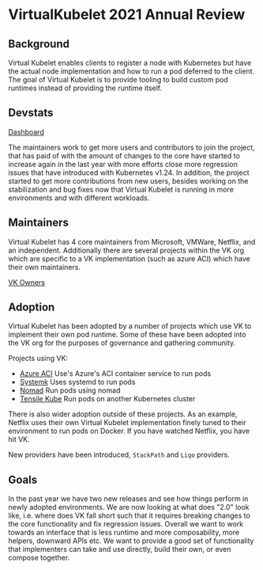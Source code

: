 # VirtualKubelet 2021 Annual Review

## Background

Virtual Kubelet enables clients to register a node with Kubernetes but have
the actual node implementation and how to run a pod deferred to the client.
The goal of Virtual Kubelet is to provide tooling to build custom pod
runtimes instead of providing the runtime itself.

## Devstats

[Dashboard](https://virtualkubelet.devstats.cncf.io/d/8/dashboards?orgId=1&refresh=15m)

The maintainers work to get more users and contributors to join the project, that has paid of with the amount 
of changes to the core have started to increase again in the last year with more efforts close more regression 
issues that have introduced with Kubernetes v1.24. In addition, the project started to get more contributions 
from new users, besides working on the stabilization and bug fixes now that Virtual Kubelet is running in more 
environments and with different workloads.

## Maintainers

Virtual Kubelet has 4 core maintainers from Microsoft, VMWare, Netflix, and
an independent. Additionally there are several projects within the VK org
which are specific to a VK implementation (such as azure ACI) which have
their own maintainers.

[VK Owners](https://github.com/virtual-kubelet/community/blob/master/OWNERS.md)

## Adoption

Virtual Kubelet has been adopted by a number of projects which use VK to implement their own pod runtime.
Some of these have been adopted into the VK org for the purposes of governance and gathering community.

Projects using VK:

- [Azure ACI](https://github.com/virtual-kubelet/azure-aci) Use's Azure's ACI container service to run pods
- [Systemk](https://github.com/virtual-kubelet/systemk) Uses systemd to run pods
- [Nomad](https://github.com/virtual-kubelet/nomad) Run pods using nomad
- [Tensile Kube](https://github.com/virtual-kubelet/tensile-kube) Run pods on another Kubernetes cluster

There is also wider adoption outside of these projects. As an example,
Netflix uses their own Virtual Kubelet implementation finely tuned to their
environment to run pods on Docker. If you have watched Netflix, you have hit VK.

New providers have been introduced, `StackPath` and `Liqo` providers.

## Goals

In the past year we have two new releases and see how things perform in newly adopted environments. We 
are now looking at what does "2.0" look like, i.e. where does VK fall short such that it requires breaking 
changes to the core functionality and fix regression issues. Overall we want to work towards an interface 
that is less runtime and more composability, more helpers, downward APIs etc. We want to provide a good set 
of functionality that implementers can take and use directly, build their own, or even compose together.
